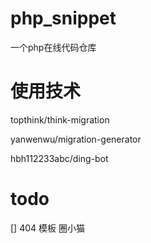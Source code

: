 # php_snippet
一个php在线代码仓库

# 使用技术

topthink/think-migration

yanwenwu/migration-generator

hbh112233abc/ding-bot


# todo

[] 404 模板 圈小猫



